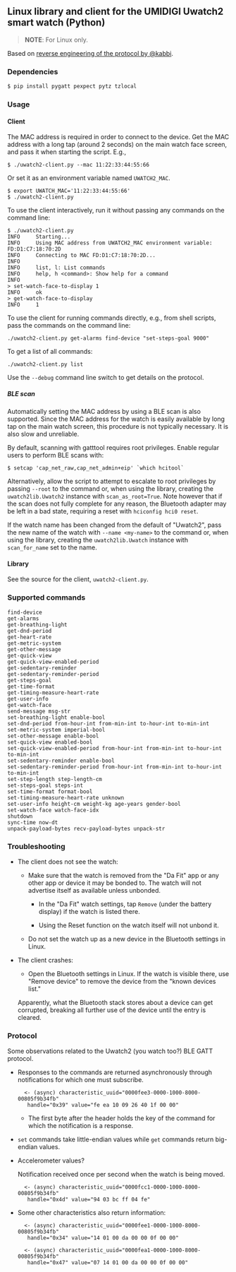## Linux library and client for the UMIDIGI Uwatch2 smart watch (Python)

> **NOTE**: For Linux only.

Based on [reverse engineering of the protocol by @kabbi](https://gist.github.com/kabbi/854a541c1a32e15fb0dfa3338f4ee4a9).

### Dependencies

```bash
$ pip install pygatt pexpect pytz tzlocal
```

### Usage

#### Client

The MAC address is required in order to connect to the device. Get the MAC address with a long tap (around 2 seconds) on the main watch face screen, and pass it when starting the script. E.g.,

    $ ./uwatch2-client.py --mac 11:22:33:44:55:66

Or set it as an environment variable named `UWATCH2_MAC`.

    $ export UWATCH_MAC='11:22:33:44:55:66'
    $ ./uwatch2-client.py

To use the client interactively, run it without passing any commands on the command line:

    $ ./uwatch2-client.py
    INFO     Starting...
    INFO     Using MAC address from UWATCH2_MAC environment variable: FD:D1:C7:18:70:2D
    INFO     Connecting to MAC FD:D1:C7:18:70:2D...
    INFO     
    INFO     list, l: List commands
    INFO     help, h <command>: Show help for a command
    INFO     
    > set-watch-face-to-display 1
    INFO     ok
    > get-watch-face-to-display
    INFO     1

To use the client for running commands directly, e.g., from shell scripts, pass the
commands on the command line:

    ./uwatch2-client.py get-alarms find-device "set-steps-goal 9000" 

To get a list of all commands:

    ./uwatch2-client.py list
    
    
Use the `--debug` command line switch to get details on the protocol.

 
##### BLE scan

Automatically setting the MAC address by using a BLE scan is also supported. Since the MAC address for the watch is easily available by long tap on the main watch screen, this procedure is not typically necessary. It is also slow and unreliable.

By default, scanning with gatttool requires root privileges. Enable regular users to perform BLE scans with:

    $ setcap 'cap_net_raw,cap_net_admin+eip' `which hcitool`
    
Alternatively, allow the script to attempt to escalate to root privileges by passing `--root` to the command or, when using the library, creating the `uwatch2lib.Uwatch2` instance with `scan_as_root=True`. Note however that if the scan does not fully complete for any reason, the Bluetooth adapter may be left in a bad state, requiring a reset with `hciconfig hci0 reset`.

If the watch name has been changed from the default of "Uwatch2", pass the new name of the watch with `--name <my-name>` to the command or, when using the library, creating the `uwatch2lib.Uwatch` instance with `scan_for_name` set to the name.
    
#### Library

See the source for the client, `uwatch2-client.py`.

### Supported commands

```none
find-device
get-alarms
get-breathing-light
get-dnd-period
get-heart-rate
get-metric-system
get-other-message
get-quick-view
get-quick-view-enabled-period
get-sedentary-reminder
get-sedentary-reminder-period
get-steps-goal
get-time-format
get-timing-measure-heart-rate
get-user-info
get-watch-face
send-message msg-str
set-breathing-light enable-bool
set-dnd-period from-hour-int from-min-int to-hour-int to-min-int
set-metric-system imperial-bool
set-other-message enable-bool
set-quick-view enabled-bool
set-quick-view-enabled-period from-hour-int from-min-int to-hour-int to-min-int
set-sedentary-reminder enable-bool
set-sedentary-reminder-period from-hour-int from-min-int to-hour-int to-min-int
set-step-length step-length-cm
set-steps-goal steps-int
set-time-format format-bool
set-timing-measure-heart-rate unknown
set-user-info height-cm weight-kg age-years gender-bool
set-watch-face watch-face-idx
shutdown
sync-time now-dt
unpack-payload-bytes recv-payload-bytes unpack-str
```
    
### Troubleshooting

- The client does not see the watch:

    - Make sure that the watch is removed from the "Da Fit" app or any other app or device it may be bonded to. The watch will not advertise itself as available unless unbonded.

        - In the "Da Fit" watch settings, tap `Remove` (under the battery display) if the watch is listed there. 

        - Using the Reset function on the watch itself will not unbond it.

    - Do not set the watch up as a new device in the Bluetooth settings in Linux.

- The client crashes:

    - Open the Bluetooth settings in Linux. If the watch is visible there, use "Remove device" to remove the device from the "known devices list."
     
     Apparently, what the Bluetooth stack stores about a device can get corrupted, breaking all further use of the device until the entry is cleared.

### Protocol

Some observations related to the Uwatch2 (you watch too?) BLE GATT protocol.

- Responses to the commands are returned asynchronously through notifications for which one must subscribe.

        <- (async) characteristic_uuid="0000fee3-0000-1000-8000-00805f9b34fb"
         handle="0x39" value="fe ea 10 09 26 40 1f 00 00"

    - The first byte after the header holds the key of the command for which the notification is a response.

- `set` commands take little-endian values while `get` commands return big-endian values.

- Accelerometer values?

    Notification received once per second when the watch is being moved.

        <- (async) characteristic_uuid="0000fcc1-0000-1000-8000-00805f9b34fb"
         handle="0x4d" value="94 03 bc ff 04 fe"
        

- Some other characteristics also return information:  

        <- (async) characteristic_uuid="0000fee1-0000-1000-8000-00805f9b34fb"
         handle="0x34" value="14 01 00 da 00 00 0f 00 00"

        <- (async) characteristic_uuid="0000fea1-0000-1000-8000-00805f9b34fb" 
         handle="0x47" value="07 14 01 00 da 00 00 0f 00 00"
